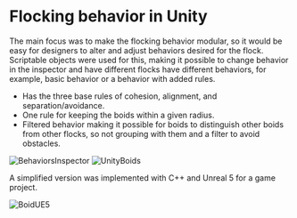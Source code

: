 # Flocking behavior in Unity

The main focus was to make the flocking behavior modular, so it would be easy for designers to alter and adjust behaviors desired for the flock. 
Scriptable objects were used for this, making it possible to change behavior in the inspector and have different flocks have different behaviors, for example, 
basic behavior or a behavior with added rules. 

- Has the three base rules of cohesion, alignment, and separation/avoidance. 
- One rule for keeping the boids within a given radius. 
- Filtered behavior making it possible for boids to distinguish other boids from other flocks, so not grouping with them and a filter to avoid obstacles. 


![BehaviorsInspector](https://user-images.githubusercontent.com/76095991/204749025-35a684a2-7a1a-4508-a81c-a7665429da94.png)
![UnityBoids](https://user-images.githubusercontent.com/76095991/204749221-164c291e-d32b-4ecd-912a-cf75229f7951.gif)

A simplified version was implemented with C++ and Unreal 5 for a game project. 

![BoidUE5](https://user-images.githubusercontent.com/76095991/204750511-efb3f4d0-56fa-46c7-86ee-231e440fa999.gif)
